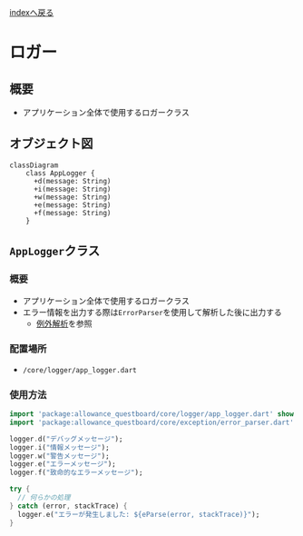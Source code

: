 [indexへ戻る](../index.md)
#  ロガー

## 概要
- アプリケーション全体で使用するロガークラス

## オブジェクト図
```mermaid
classDiagram
    class AppLogger {
      +d(message: String)
      +i(message: String)
      +w(message: String)
      +e(message: String)
      +f(message: String)
    }
```

## `AppLogger`クラス
### 概要
- アプリケーション全体で使用するロガークラス
- エラー情報を出力する際は`ErrorParser`を使用して解析した後に出力する
  - [例外解析](例外解析-eparser.md)を参照

### 配置場所
- `/core/logger/app_logger.dart`

### 使用方法
```dart
import 'package:allowance_questboard/core/logger/app_logger.dart' show logger;
import 'package:allowance_questboard/core/exception/error_parser.dart' show eParse;

logger.d("デバッグメッセージ");
logger.i("情報メッセージ");
logger.w("警告メッセージ");
logger.e("エラーメッセージ");
logger.f("致命的なエラーメッセージ");

try {
  // 何らかの処理
} catch (error, stackTrace) {
  logger.e("エラーが発生しました: ${eParse(error, stackTrace)}");
}
```
